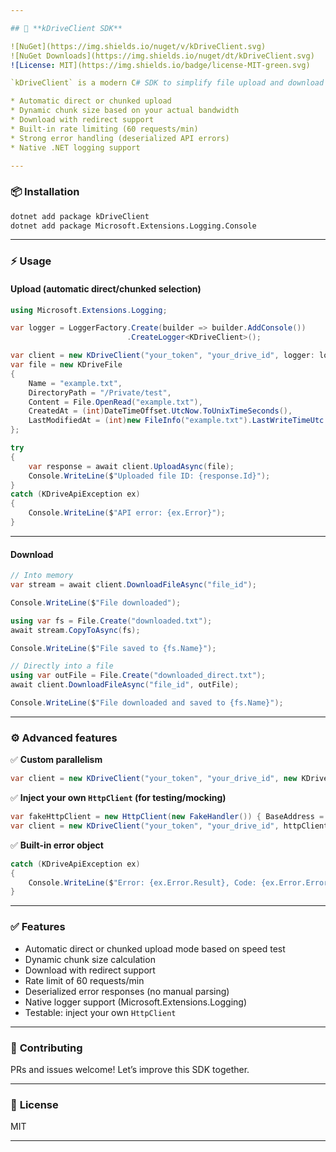 ```yaml
---

## 🚀 **kDriveClient SDK**

![NuGet](https://img.shields.io/nuget/v/kDriveClient.svg)
![NuGet Downloads](https://img.shields.io/nuget/dt/kDriveClient.svg)
![License: MIT](https://img.shields.io/badge/license-MIT-green.svg)

`kDriveClient` is a modern C# SDK to simplify file upload and download with **Infomaniak kDrive API**, including:

* Automatic direct or chunked upload
* Dynamic chunk size based on your actual bandwidth
* Download with redirect support
* Built-in rate limiting (60 requests/min)
* Strong error handling (deserialized API errors)
* Native .NET logging support

---
```


### 📦 **Installation**

```bash
dotnet add package kDriveClient
dotnet add package Microsoft.Extensions.Logging.Console
```

---

### ⚡ **Usage**

#### Upload (automatic direct/chunked selection)

```csharp
using Microsoft.Extensions.Logging;

var logger = LoggerFactory.Create(builder => builder.AddConsole())
                          .CreateLogger<KDriveClient>();

var client = new KDriveClient("your_token", "your_drive_id", logger: logger);
var file = new KDriveFile
{
    Name = "example.txt",
    DirectoryPath = "/Private/test",
    Content = File.OpenRead("example.txt"),
    CreatedAt = (int)DateTimeOffset.UtcNow.ToUnixTimeSeconds(),
    LastModifiedAt = (int)new FileInfo("example.txt").LastWriteTimeUtc.Subtract(DateTime.UnixEpoch).TotalSeconds
};

try
{
    var response = await client.UploadAsync(file);
    Console.WriteLine($"Uploaded file ID: {response.Id}");
}
catch (KDriveApiException ex)
{
    Console.WriteLine($"API error: {ex.Error}");
}
```

---

#### Download

```csharp
// Into memory
var stream = await client.DownloadFileAsync("file_id");

Console.WriteLine($"File downloaded");

using var fs = File.Create("downloaded.txt");
await stream.CopyToAsync(fs);

Console.WriteLine($"File saved to {fs.Name}");

// Directly into a file
using var outFile = File.Create("downloaded_direct.txt");
await client.DownloadFileAsync("file_id", outFile);

Console.WriteLine($"File downloaded and saved to {fs.Name}");
```

---

### ⚙ **Advanced features**

✅ **Custom parallelism**

```csharp
var client = new KDriveClient("your_token", "your_drive_id", new KDriveClientOptions { Parallelism = 8});
```

✅ **Inject your own `HttpClient` (for testing/mocking)**

```csharp
var fakeHttpClient = new HttpClient(new FakeHandler()) { BaseAddress = new Uri("https://api.infomaniak.com") };
var client = new KDriveClient("your_token", "your_drive_id", httpClient: fakeHttpClient);
```

✅ **Built-in error object**

```csharp
catch (KDriveApiException ex)
{
    Console.WriteLine($"Error: {ex.Error.Result}, Code: {ex.Error.Error.Code}, Description: {ex.Error.Error.Description}");
}
```

---

### ✅ **Features**

* Automatic direct or chunked upload mode based on speed test
* Dynamic chunk size calculation
* Download with redirect support
* Rate limit of 60 requests/min
* Deserialized error responses (no manual parsing)
* Native logger support (Microsoft.Extensions.Logging)
* Testable: inject your own `HttpClient`

---

### 🤝 **Contributing**

PRs and issues welcome! Let’s improve this SDK together.

---

### 📄 **License**

MIT

---